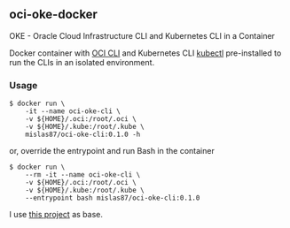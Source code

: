 ## oci-oke-docker

OKE - Oracle Cloud Infrastructure CLI and Kubernetes CLI in a Container

Docker container with [OCI CLI](https://github.com/oracle/oci-cli) and Kubernetes CLI [kubectl](https://kubernetes.io/docs/tasks/tools/install-kubectl/)  pre-installed to run the CLIs in an isolated environment.

### Usage

```
$ docker run \
	-it --name oci-oke-cli \
	-v ${HOME}/.oci:/root/.oci \
	-v ${HOME}/.kube:/root/.kube \
	mislas87/oci-oke-cli:0.1.0 -h
```

or, override the entrypoint and run Bash in the container

```
$ docker run \
	--rm -it --name oci-oke-cli \
	-v ${HOME}/.oci:/root/.oci \
	-v ${HOME}/.kube:/root/.kube \
	--entrypoint bash mislas87/oci-oke-cli:0.1.0
```

I use [this project](https://github.com/jpoon/oci-cli-docker) as base.
